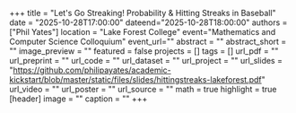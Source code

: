 +++ 
title = "Let's Go Streaking! Probability & Hitting Streaks in Baseball" 
date = "2025-10-28T17:00:00" dateend="2025-10-28T18:00:00" 
authors = ["Phil Yates"] 
location = "Lake Forest College" 
event="Mathematics and Computer Science Colloquium" 
event_url="" 
abstract = "" 
abstract_short = "" 
image_preview = "" 
featured = false 
projects = [] 
tags = [] 
url_pdf = "" 
url_preprint = "" 
url_code = "" 
url_dataset = "" 
url_project = "" 
url_slides = "https://github.com/philipayates/academic-kickstart/blob/master/static/files/slides/hittingstreaks-lakeforest.pdf" 
url_video = "" 
url_poster = "" 
url_source = "" 
math = true 
highlight = true [header] 
image = "" 
caption = "" 
+++

